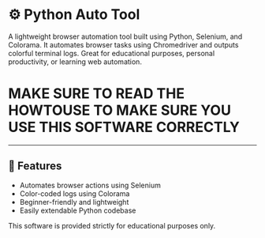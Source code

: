 # ⚙️ Python Auto Tool

A lightweight browser automation tool built using Python, Selenium, and Colorama. It automates browser tasks using Chromedriver and outputs colorful terminal logs. Great for educational purposes, personal productivity, or learning web automation.

# MAKE SURE TO READ THE HOWTOUSE TO MAKE SURE YOU USE THIS SOFTWARE CORRECTLY
---

## 🚀 Features

- Automates browser actions using Selenium
- Color-coded logs using Colorama
- Beginner-friendly and lightweight
- Easily extendable Python codebase

This software is provided strictly for educational purposes only.
